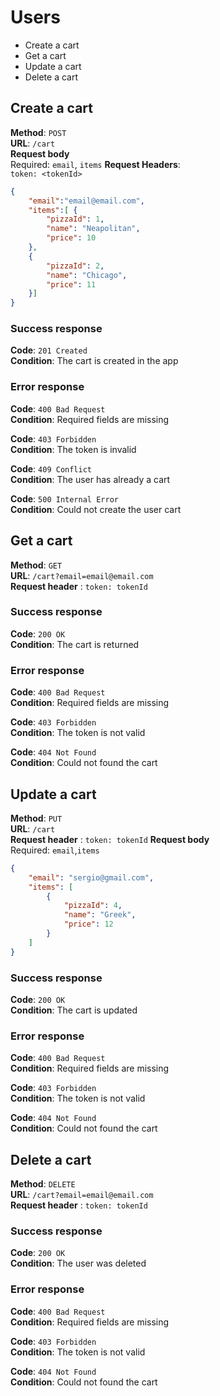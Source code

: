 # Users

* Create a cart
* Get a cart
* Update a cart
* Delete a cart

## Create a cart
**Method**: `POST`  
**URL**: `/cart`  
**Request body**  
Required: `email`, `items`
**Request Headers**:  
`token: <tokenId>`  

```json
{
	"email":"email@email.com",
	"items":[ {
        "pizzaId": 1,
        "name": "Neapolitan",
        "price": 10
    },
    {
        "pizzaId": 2,
        "name": "Chicago",
        "price": 11
    }]
}
```

### Success response
**Code**: `201 Created`  
**Condition**: The cart is created in the app

### Error response
**Code**: `400 Bad Request`  
**Condition**: Required fields are missing

**Code**: `403 Forbidden`  
**Condition**: The token is invalid

**Code**: `409 Conflict`  
**Condition**: The user has already a cart

**Code**: `500 Internal Error`  
**Condition**: Could not create the user cart



## Get a cart
**Method**: `GET`  
**URL**: `/cart?email=email@email.com`  
**Request header** : `token: tokenId`

### Success response
**Code**: `200 OK`  
**Condition**: The cart is returned

### Error response
**Code**: `400 Bad Request`  
**Condition**: Required fields are missing

**Code**: `403 Forbidden`  
**Condition**: The token is not valid

**Code**: `404 Not Found`  
**Condition**: Could not found the cart

## Update a cart
**Method**: `PUT`  
**URL**: `/cart`  
**Request header** : `token: tokenId`
**Request body**  
Required: `email`,`items`

```json
{
    "email": "sergio@gmail.com",
    "items": [
        {
	        "pizzaId": 4,
	        "name": "Greek",
	        "price": 12
    	}
    ]
}
```

### Success response
**Code**: `200 OK`  
**Condition**: The cart is updated

### Error response
**Code**: `400 Bad Request`  
**Condition**: Required fields are missing

**Code**: `403 Forbidden`  
**Condition**: The token is not valid

**Code**: `404 Not Found`  
**Condition**: Could not found the cart


## Delete a cart
**Method**: `DELETE`  
**URL**: `/cart?email=email@email.com`  
**Request header** : `token: tokenId`

### Success response
**Code**: `200 OK`  
**Condition**: The user was deleted

### Error response
**Code**: `400 Bad Request`  
**Condition**: Required fields are missing

**Code**: `403 Forbidden`  
**Condition**: The token is not valid

**Code**: `404 Not Found`  
**Condition**: Could not found the cart